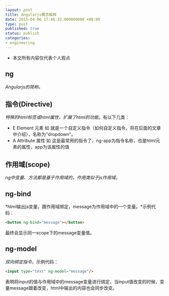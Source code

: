```yaml
---
layout: post
title: Angularjs概念解释
date: 2015-04-06 17:48:32.000000000 +08:00
type: post
published: true
status: publish
categories:
- engineering
---
```

+ 本文所有内容仅代表个人观点

## ng
*Angularjs的简称。*
## 指令(Directive)
*特殊的html标签或html属性，扩展了html的功能*。有以下几类：
+ E    Element 元素 如 <dropdown /> 就是一个自定义指令（如何自定义指令，将在后面的文章中介绍），名称为"dropdown"。
+ A    Attribute 属性 如 <html ng-app="app"></html> 这是最常用的指令了，ng-app为指令名称，也是html元素的属性，app为该属性的值

## 作用域(scope)
*ng中变量、方法都是基于作用域的，作用类似于js作用域。*
## ng-bind
*html输出js变量，跟作用域绑定，message为作用域中的一个变量。*示例代码：

```html
<button ng-bind="message"></button>
```

最终会显示同一scope下的message变量值。

## ng-model
*双向绑定指令*，示例代码：

```html
<input type="text" ng-model="message"/>
```

表明将input的值与作用域中的message变量进行绑定，当input值改变的时候，变量message跟着改变，html中输出的内容也会同步改变。

